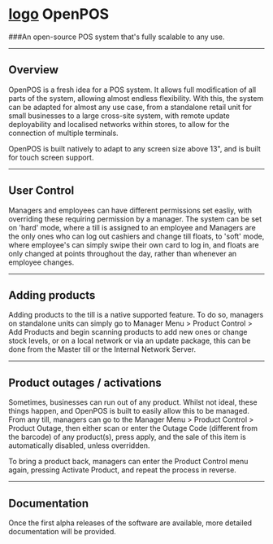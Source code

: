# [logo](https://user-images.githubusercontent.com/55113626/140766469-81f5e375-2f35-441f-804e-523846784e7d.png) OpenPOS
###An open-source POS system that's fully scalable to any use. 

---

## Overview

OpenPOS is a fresh idea for a POS system. It allows full modification of all parts of the system, allowing almost endless flexibility. With this, the system can be adapted for almost any use case, from a standalone retail unit for small businesses to a large cross-site system, with remote update deployability and localised networks within stores, to allow for the connection of multiple terminals.

OpenPOS is built natively to adapt to any screen size above 13", and is built for touch screen support.

---

## User Control

Managers and employees can have different permissions set easliy, with overriding these requiring permission by a manager. The system can be set on 'hard' mode, where a till is assigned to an employee and Managers are the only ones who can log out cashiers and change till floats, to 'soft' mode, where employee's can simply swipe their own card to log in, and floats are only changed at points throughout the day, rather than whenever an employee changes.

---

## Adding products

Adding products to the till is a native supported feature. To do so, managers on standalone units can simply go to Manager Menu > Product Control > Add Products and begin scanning products to add new ones or change stock levels, or on a local network or via an update package, this can be done from the Master till or the Internal Network Server.

---

## Product outages / activations
 
Sometimes, businesses can run out of any product. Whilst not ideal, these things happen, and OpenPOS is built to easily allow this to be managed. From any till, managers can go to the Manager Menu > Product Control > Product Outage, then either scan or enter the Outage Code (different from the barcode) of any product(s), press apply, and the sale of this item is automatically disabled, unless overridden.

To bring a product back, managers can enter the Product Control menu again, pressing Activate Product, and repeat the process in reverse.

---

## Documentation

Once the first alpha releases of the software are available, more detailed documentation will be provided.
